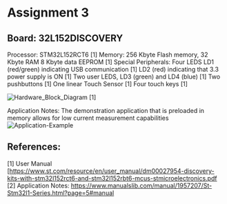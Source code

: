 # Assignment 3
## Board: 32L152DISCOVERY 
Processor: STM32L152RCT6 [1]
Memory: 256 Kbyte Flash memory, 32 Kbyte RAM 8 Kbyte data EEPROM [1]
Special Peripherals:
  Four LEDS
    LD1 (red/green) indicating USB communication [1]
    LD2 (red) indicating that 3.3 power supply is ON [1]
    Two user LEDS, LD3 (green) and LD4 (blue) [1]
  Two pushbuttons [1]
  One linear Touch Sensor [1]
  Four touch keys [1]

![Hardware_Block_Diagram](https://user-images.githubusercontent.com/23651454/145681799-4f912ec1-c8a7-49da-9ac6-dc06623a35ea.JPG)
[1]

Application Notes: The demonstration application that is preloaded in memory allows for low current measurement capabilities
![Application-Example](https://user-images.githubusercontent.com/23651454/145682419-2cb6adaa-ca09-4d62-bfcd-9a54902dae18.JPG)

  
 ## References:
 [1] User Manual [https://www.st.com/resource/en/user_manual/dm00027954-discovery-kits-with-stm32l152rct6-and-stm32l152rbt6-mcus-stmicroelectronics.pdf
 [2] Application Notes:
https://www.manualslib.com/manual/1957207/St-Stm32l1-Series.html?page=5#manual
 
